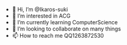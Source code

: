 - 👋 Hi, I’m @Ikaros-suki
- 👀 I’m interested in ACG
- 🌱 I’m currently learning ComputerScience
- 💞️ I’m looking to collaborate on many things
- 📫 How to reach me QQ1263872530 

<!---
Ikaros-suki/Ikaros-suki is a ✨ special ✨ repository because its `README.md` (this file) appears on your GitHub profile.
You can click the Preview link to take a look at your changes.
--->
